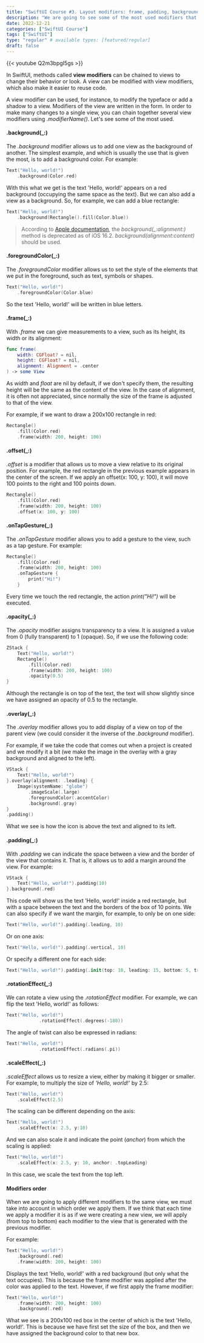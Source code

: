 ```yaml
---
title: "SwiftUI Course #3. Layout modifiers: frame, padding, background... and more"
description: "We are going to see some of the most used modifiers that can be applied to a View in SwiftUI."
date: 2022-12-21
categories: ["SwiftUI Course"]
tags: ["SwiftUI"]
type: "regular" # available types: [featured/regular]
draft: false
---
```


{{< youtube Q2m3bpgI5gs >}}

In SwiftUI, methods called **view modifiers** can be chained to views to change their behavior or look. A view can be modified with view modifiers, which also make it easier to reuse code.

A view modifier can be used, for instance, to modify the typeface or add a shadow to a view. Modifiers of the view are written in the form. In order to make many changes to a single view, you can chain together several view modifiers using *.modifierName()*. Let's see some of the most used.

#### .background(_:)
The *.background* modifier allows us to add one view as the background of another. The simplest example, and which is usually the use that is given the most, is to add a background color. For example:

```swift
Text("Hello, world!")
    .background(Color.red)
```

With this what we get is the text 'Hello, world!' appears on a red background (occupying the same space as the text).
But we can also add a view as a background. So, for example, we can add a blue rectangle:

```swift
Text("Hello, world!")
    .background(Rectangle().fill(Color.blue))
```
> According to [Apple documentation](https://developer.apple.com/documentation/swiftui/view-deprecated), the *background(_:alignment:)* method is deprecated as of iOS 16.2. *background(alignment:content)* should be used.

#### .foregroundColor(_:)
The *.foregroundColor* modifier allows us to set the style of the elements that we put in the foreground, such as text, symbols or shapes.

```swift
Text("Hello, world!")
    .foregroundColor(Color.blue)
```

So the text 'Hello, world!' will be written in blue letters.

#### .frame(_:)
With *.frame* we can give measurements to a view, such as its height, its width or its alignment:
```swift
func frame(
    width: CGFloat? = nil,
    height: CGFloat? = nil,
    alignment: Alignment = .center
) -> some View
```
As *width* and *float* are nil by default, if we don't specify them, the resulting height will be the same as the content of the view. In the case of alignment, it is often not appreciated, since normally the size of the frame is adjusted to that of the view.

For example, if we want to draw a 200x100 rectangle in red:

```swift
Rectangle()
    .fill(Color.red)
    .frame(width: 200, height: 100)
```
#### .offset(_:)
*.offset* is a modifier that allows us to move a view relative to its original position. For example, the red rectangle in the previous example appears in the center of the screen. If we apply an offset(x: 100, y: 100), it will move 100 points to the right and 100 points down.

```swift
Rectangle()
    .fill(Color.red)
    .frame(width: 200, height: 100)
    .offset(x: 100, y: 100)
```
#### .onTapGesture(_:)
The *.onTapGesture* modifier allows you to add a gesture to the view, such as a tap gesture. For example:

```swift
Rectangle()
    .fill(Color.red)
    .frame(width: 200, height: 100)
    .onTapGesture {
        print("Hi!")
    }
```
Every time we touch the red rectangle, the action *print("Hi!")* will be executed.



#### .opacity(_:)
The *.opacity* modifier assigns transparency to a view. It is assigned a value from 0 (fully transparent) to 1 (opaque).
So, if we use the following code:

```swift
ZStack {
    Text("Hello, world!")
    Rectangle()
        .fill(Color.red)
        .frame(width: 200, height: 100)
        .opacity(0.5)
}
```
Although the rectangle is on top of the text, the text will show slightly since we have assigned an opacity of 0.5 to the rectangle.

#### .overlay(_:)
The *.overlay* modifier allows you to add display of a view on top of the parent view (we could consider it the inverse of the *.background* modifier).

For example, if we take the code that comes out when a project is created and we modify it a bit (we make the image in the overlay with a gray background and aligned to the left).

```swift
VStack {
    Text("Hello, world!")
}.overlay(alignment: .leading) {
    Image(systemName: "globe")
        .imageScale(.large)
        .foregroundColor(.accentColor)
        .background(.gray)
}
.padding()
```
What we see is how the icon is above the text and aligned to its left.

#### .padding(_:)

With *.padding* we can indicate the space between a view and the border of the view that contains it. That is, it allows us to add a margin around the view. For example:
```swift
VStack {
    Text("Hello, world!").padding(10)
}.background(.red)
```
This code will show us the text 'Hello, world!' inside a red rectangle, but with a space between the text and the borders of the box of 10 points.
We can also specify if we want the margin, for example, to only be on one side:
```swift
Text("Hello, world!").padding(.leading, 10)
```

Or on one axis:
```swift
Text("Hello, world!").padding(.vertical, 10)
```
Or specify a different one for each side:
```swift
Text("Hello, world!").padding(.init(top: 10, leading: 15, bottom: 5, trailing: 50))
```

#### .rotationEffect(_:)

We can rotate a view using the *.rotationEffect* modifier. For example, we can flip the text 'Hello, world!' as follows:
```swift
Text("Hello, world!")
            .rotationEffect(.degrees(-180))
```

The angle of twist can also be expressed in radians:
```swift
Text("Hello, world!")
            .rotationEffect(.radians(.pi))
```

#### .scaleEffect(_:)
*.scaleEffect* allows us to resize a view, either by making it bigger or smaller.
For example, to multiply the size of *'Hello, world!'* by 2.5:
```swift
Text("Hello, world!")
    .scaleEffect(2.5)
```
The scaling can be different depending on the axis:
```swift
Text("Hello, world!")
    .scaleEffect(x: 2.5, y:10)
```
And we can also scale it and indicate the point (*anchor*) from which the scaling is applied:
```swift
Text("Hello, world!")
    .scaleEffect(x: 2.5, y: 10, anchor: .topLeading)
```
In this case, we scale the text from the top left.

#### Modifiers order
When we are going to apply different modifiers to the same view, we must take into account in which order we apply them. If we think that each time we apply a modifier it is as if we were creating a new view, we will apply (from top to bottom) each modifier to the view that is generated with the previous modifier.

For example:

```swift
Text("Hello, world!")
    .background(.red)
    .frame(width: 200, height: 100)
```

Displays the text 'Hello, world!' with a red background (but only what the text occupies). This is because the frame modifier was applied after the color was applied to the text.
However, if we first apply the frame modifier:

```swift
Text("Hello, world!")
    .frame(width: 200, height: 100)
    .background(.red)
```
What we see is a 200x100 red box in the center of which is the text 'Hello, world!'. This is because we have first set the size of the box, and then we have assigned the background color to that new box.
